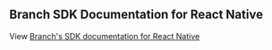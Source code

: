 ## Branch SDK Documentation for React Native

View [Branch's SDK documentation for React Native](https://help.branch.io/developers-hub/docs/react-native)
